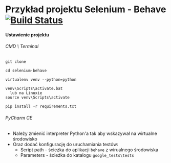# Przykład projektu Selenium - Behave [![Build Status](https://travis-ci.org/podreczniktestera/selenium-behave.svg?branch=master)](https://travis-ci.org/podreczniktestera/selenium-behave)

#### Ustawienie projektu

###### CMD \ Terminal

    git clone

    cd selenium-behave

    virtualenv venv --python=python

    venv\Scripts\activate.bat
      lub na Linuxie
    source venv\Scripts\activate

    pip install -r requirements.txt

###### PyCharm CE
* Należy zmienić interpreter Python'a tak aby wskazywał na wirtualne środowisko
* Oraz dodać konfigurację do uruchamiania testów:
  * Script path - ścieżka do aplikacji `behave` z wirualnego środowiska
  * Parameters - ścieżka do katalogu `google_tests\tests`
